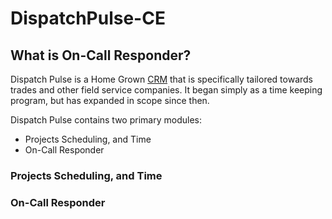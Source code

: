 # DispatchPulse-CE
## What is On-Call Responder?
Dispatch Pulse is a Home Grown [CRM](https://en.wikipedia.org/wiki/Customer_relationship_management) that is specifically tailored towards trades and other field service companies. It began simply as a time keeping program, but has expanded in scope since then.

Dispatch Pulse contains two primary modules:

* Projects Scheduling, and Time
* On-Call Responder

### Projects Scheduling, and Time



### On-Call Responder
